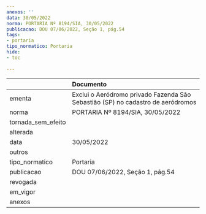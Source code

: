```yaml
---
anexos: ''
data: 30/05/2022
norma: PORTARIA Nº 8194/SIA, 30/05/2022
publicacao: DOU 07/06/2022, Seção 1, pág.54
tags:
- portaria
tipo_normatico: Portaria
hide: 
- toc 
 
---
```


|                    | Documento                                                                       |
|:-------------------|:--------------------------------------------------------------------------------|
| ementa             | Exclui o Aeródromo privado Fazenda São Sebastião (SP) no cadastro de aeródromos |
| norma              | PORTARIA Nº 8194/SIA, 30/05/2022                                                |
| tornada_sem_efeito |                                                                                 |
| alterada           |                                                                                 |
| data               | 30/05/2022                                                                      |
| outros             |                                                                                 |
| tipo_normatico     | Portaria                                                                        |
| publicacao         | DOU 07/06/2022, Seção 1, pág.54                                                 |
| revogada           |                                                                                 |
| em_vigor           |                                                                                 |
| anexos             |                                                                                 |